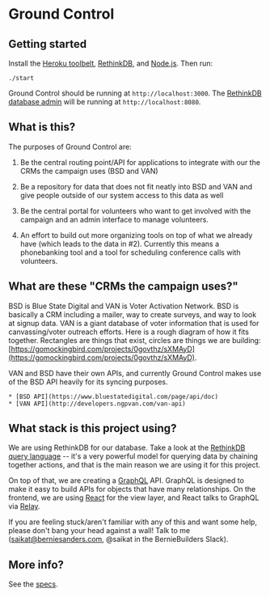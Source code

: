 # Ground Control

## Getting started

Install the [Heroku toolbelt](https://toolbelt.heroku.com/), [RethinkDB](http://rethinkdb.com/docs/install/), and [Node.js](https://nodejs.org/en/download/). Then run:

`./start`

Ground Control should be running at `http://localhost:3000`.  The [RethinkDB database admin](https://www.rethinkdb.com/docs/administration-tools/) will be running at `http://localhost:8080`.

## What is this?

The purposes of Ground Control are:

1. Be the central routing point/API for applications to integrate with our the CRMs the campaign uses (BSD and VAN)

2. Be a repository for data that does not fit neatly into BSD and VAN and give people outside of our system access to this data as well

3. Be the central portal for volunteers who want to get involved with the campaign and an admin interface to manage volunteers.

4. An effort to build out more organizing tools on top of what we already have (which leads to the data in #2). Currently this means a phonebanking tool and a tool for scheduling conference calls with volunteers.

## What are these "CRMs the campaign uses?"

BSD is Blue State Digital and VAN is Voter Activation Network.  BSD is basically a CRM including a mailer, way to create surveys, and way to look at signup data.  VAN is a giant database of voter information that is used for canvassing/voter outreach efforts.  Here is a rough diagram of how it fits together. Rectangles are things that exist, circles are things we are building: [https://gomockingbird.com/projects/0govthz/sXMAyD](https://gomockingbird.com/projects/0govthz/sXMAyD).

VAN and BSD have their own APIs, and currently Ground Control makes use of the BSD API heavily for its syncing purposes.

    * [BSD API](https://www.bluestatedigital.com/page/api/doc)
    * [VAN API](http://developers.ngpvan.com/van-api)

## What stack is this project using?

We are using RethinkDB for our database.  Take a look at the [RethinkDB query language](https://www.rethinkdb.com/docs/guide/javascript/) -- it's a very powerful model for querying data by chaining together actions, and that is the main reason we are using it for this project.

On top of that, we are creating a [GraphQL](http://graphql.org/) API.  GraphQL is designed to make it easy to build APIs for objects that have many relationships.  On the frontend, we are using [React](https://facebook.github.io/react/) for the view layer, and React talks to GraphQL via [Relay](https://facebook.github.io/relay/).

If you are feeling stuck/aren't familiar with any of this and want some help, please don't bang your head against a wall!  Talk to me (saikat@berniesanders.com, @saikat in the BernieBuilders Slack).

## More info?

See the [specs](SPECS.md).